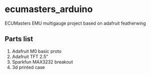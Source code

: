 # ecumasters_arduino
ECUMasters EMU multigauge project based on adafruit featherwing

## Parts list
1. Adafruit M0 basic proto
2. Adafruit TFT 2.5"
4. Sparkfun MAX3232 breakout
5. 3d printed case


